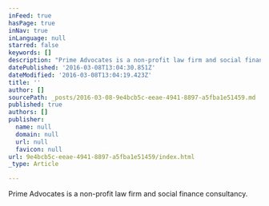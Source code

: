 ```yaml
---
inFeed: true
hasPage: true
inNav: true
inLanguage: null
starred: false
keywords: []
description: "Prime Advocates is a non-profit law firm and social finance consultancy.\_"
datePublished: '2016-03-08T13:04:30.851Z'
dateModified: '2016-03-08T13:04:19.423Z'
title: ''
author: []
sourcePath: _posts/2016-03-08-9e4bcb5c-eeae-4941-8897-a5fba1e51459.md
published: true
authors: []
publisher:
  name: null
  domain: null
  url: null
  favicon: null
url: 9e4bcb5c-eeae-4941-8897-a5fba1e51459/index.html
_type: Article

---
```

Prime Advocates is a non-profit law firm and social finance consultancy.